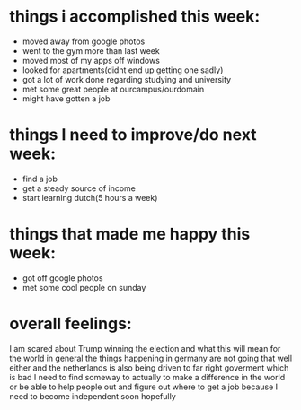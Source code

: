 # things i accomplished this week:
- moved away from google photos 
- went to the gym more than last week 
- moved most of my apps off windows 
- looked for apartments(didnt end up getting one sadly)
- got a lot of work done regarding studying and university 
- met some great people at ourcampus/ourdomain
- might have gotten a job

# things I need to improve/do next week:
- find a job
- get a steady source of income 
- start learning dutch(5 hours a week)

# things that made me happy this week:
- got off google photos 
- met some cool people on sunday 

# overall feelings:
I am scared about Trump winning the election and what this will mean for the world in general 
the things happening in germany are not going that well either and the netherlands is also being driven to far right goverment which is bad 
I need to find someway to actually to make a difference in the world or be able to help people out and figure out where to get a job because I need to become independent soon hopefully 


